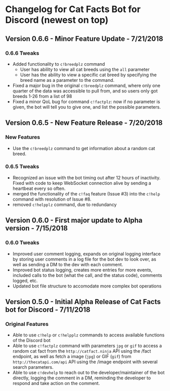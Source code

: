 # Changelog for Cat Facts Bot for Discord (newest on top)

## Version 0.6.6 - Minor Feature Update - 7/21/2018

### 0.6.6 Tweaks

- Added functionality to `c!breedplz` command
    - User has ability to view all cat breeds using the `all` parameter
    - User has the ability to view a specific cat breed by specifying the breed name as a parameter to the command.
- Fixed a major bug in the original `c!breedplz` command, where only one quarter of the data was accessible to pull from, and so users only got breeds 1-26 from a list of 98
- Fixed a minor QoL bug for command `c!factplz`: now if no parameter is given, the bot will tell you to give one, and list the possible parameters.

## Version 0.6.5 - New Feature Release - 7/20/2018

### New Features

- Use the `c!breedplz` command to get information about a random cat breed.

### 0.6.5 Tweaks

- Recognized an issue with the bot timing out after 12 hours of inactivity. Fixed with code to keep WebSocket connection alive by sending a heartbeat every so often.
- merged the functionality of the `c!faq` feature (Issue #3) into the `c!help` command with resolution of Issue #8.
- removed `c!helpplz` command, due to redundancy

## Version 0.6.0 - First major update to Alpha version - 7/15/2018

### 0.6.0 Tweaks

- Improved user comment logging, expands on original logging interface by storing user comments in a log file for the bot dev to look over, as well as sending a DM to the dev with each comment.
- Improved bot status logging, creates more entries for more events, included calls to the bot (what the call, and the status code), comments logged, etc.
- Updated bot file structure to accomodate more complex bot operations

## Version 0.5.0 - Initial Alpha Release of Cat Facts bot for Discord - 7/11/2018

### Original Features

- Able to use `c!help` or `c!helpplz` commands to access available functions of the Discord bot
- Able to use `c!factplz` command with parameters `jpg` or `gif` to access a random cat fact from the `http://catfact.ninja` API using the /fact endpoint, as well as fetch a image (`jpg`) or GIF (`gif`) from `http://thecatapi.com/api` API using the /image endpoint with several search parameters.
- Able to use `c!devhelp` to reach out to the developer/maintainer of the bot directly, logging the comment in a DM, reminding the developer to respond and take action on the comment.

